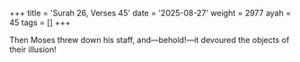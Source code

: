 +++
title = 'Surah 26, Verses 45'
date = '2025-08-27'
weight = 2977
ayah = 45
tags = []
+++

Then Moses threw down his staff, and—behold!—it devoured the objects of their illusion!